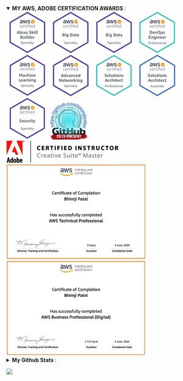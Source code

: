 <details open>
 <summary> <b>MY AWS, ADOBE CERTIFICATION AWARDS </b>: </summary>

<!--<img src="https://github.com/bhimjipatel/bhimjipatel/blob/main/images/banner1.jpg?raw=true" height="191">
![AWS Alexa Specialty](images/al.png)-->

<img src="images/al.png?raw=true">
<img src="images/bd.png?raw=true">
<img src="images/bd.png?raw=true">
<img src="images/do.png?raw=true">
<img src="images/ml.png?raw=true">
<img src="images/nw.png?raw=true">
<img src="images/sa.png?raw=true">
<img src="images/saa.png?raw=true">
<img src="images/ss.png?raw=true">
<img src="images/BhimjiPhoto2.jpg?raw=true" height="100">
<img src="images/AdobeACI Master.gif?raw=true">
<br/>
<img src="images/tp.jpg?raw=true" height="250">
<img src="images/bp.jpg?raw=true" height="250">



<details>
 <summary> <b>My Github Stats </b>: </summary>

|||
|------------|-------------| 
| ![Bhimji Patel's github stats](https://github-readme-stats.vercel.app/api?username=bhimjipatel&show_icons=true&theme=radical) | ![Top Langs](https://github-readme-stats.vercel.app/api/top-langs/?username=bhimjipatel&layout=compact&show_icons=true&theme=radical) |
</details>

[<img src="https://img.shields.io/badge/linkedin-%230077B5.svg?&style=for-the-badge&logo=linkedin&logoColor=white" />](https://www.linkedin.com/in/bhimji-patel/)
</details>

